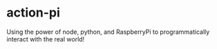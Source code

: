 # action-pi
Using the power of node, python, and RaspberryPi to programmatically interact with the real world!
